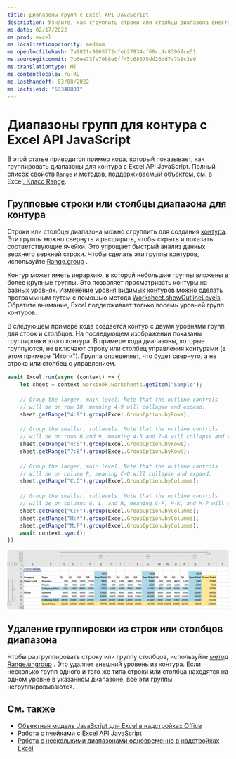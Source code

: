 ```yaml
---
title: Диапазоны групп с Excel API JavaScript
description: Узнайте, как сгруппить строки или столбцы диапазона вместе, чтобы создать контур с Excel API JavaScript.
ms.date: 02/17/2022
ms.prod: excel
ms.localizationpriority: medium
ms.openlocfilehash: 7a982fc9965772cfeb27934cf60cc4c83967ce51
ms.sourcegitcommit: 7b6ee73fa70b8e0ff45c68675dd26dd7a7b8c3e9
ms.translationtype: MT
ms.contentlocale: ru-RU
ms.lasthandoff: 03/08/2022
ms.locfileid: "63340801"
---
```

# <a name="group-ranges-for-an-outline-using-the-excel-javascript-api"></a>Диапазоны групп для контура с Excel API JavaScript

В этой статье приводится пример кода, который показывает, как группировать диапазоны для контура с Excel API JavaScript. Полный список свойств `Range` и методов, поддерживаемый объектом, см. в Excel[. Класс Range](/javascript/api/excel/excel.range).

## <a name="group-rows-or-columns-of-a-range-for-an-outline"></a>Групповые строки или столбцы диапазона для контура

Строки или столбцы диапазона можно сгруппить для создания [контура](https://support.microsoft.com/office/08ce98c4-0063-4d42-8ac7-8278c49e9aff). Эти группы можно свернуть и расширить, чтобы скрыть и показать соответствующие ячейки. Это упрощает быстрый анализ данных верхнего верхней строки. Чтобы сделать эти группы контуров, используйте [Range.group](/javascript/api/excel/excel.range#excel-excel-range-group-member(1)) .

Контур может иметь иерархию, в которой небольшие группы вложены в более крупные группы. Это позволяет просматривать контуры на разных уровнях. Изменение уровня видимых контуров можно сделать программным путем с помощью метода [Worksheet.showOutlineLevels](/javascript/api/excel/excel.worksheet#excel-excel-worksheet-showoutlinelevels-member(1)) . Обратите внимание, Excel поддерживает только восемь уровней групп контуров.

В следующем примере кода создается контур с двумя уровнями групп для строк и столбцов. На последующем изображении показаны группировки этого контура. В примере кода диапазоны, которые группуются, не включают строку или столбец управления контурами (в этом примере "Итоги"). Группа определяет, что будет свернуто, а не строка или столбец с управлением.

```js
await Excel.run(async (context) => {
    let sheet = context.workbook.worksheets.getItem("Sample");

    // Group the larger, main level. Note that the outline controls
    // will be on row 10, meaning 4-9 will collapse and expand.
    sheet.getRange("4:9").group(Excel.GroupOption.byRows);

    // Group the smaller, sublevels. Note that the outline controls
    // will be on rows 6 and 9, meaning 4-5 and 7-8 will collapse and expand.
    sheet.getRange("4:5").group(Excel.GroupOption.byRows);
    sheet.getRange("7:8").group(Excel.GroupOption.byRows);

    // Group the larger, main level. Note that the outline controls
    // will be on column R, meaning C-Q will collapse and expand.
    sheet.getRange("C:Q").group(Excel.GroupOption.byColumns);

    // Group the smaller, sublevels. Note that the outline controls
    // will be on columns G, L, and R, meaning C-F, H-K, and M-P will collapse and expand.
    sheet.getRange("C:F").group(Excel.GroupOption.byColumns);
    sheet.getRange("H:K").group(Excel.GroupOption.byColumns);
    sheet.getRange("M:P").group(Excel.GroupOption.byColumns);
    await context.sync();
});
```

![Диапазон с двухуровневой двухмерной схемой.](../images/excel-outline.png)

## <a name="remove-grouping-from-rows-or-columns-of-a-range"></a>Удаление группировки из строк или столбцов диапазона

Чтобы разгруппировать строку или группу столбцов, используйте [метод Range.ungroup](/javascript/api/excel/excel.range#excel-excel-range-ungroup-member(1)) . Это удаляет внешний уровень из контура. Если несколько групп одного и того же типа строки или столбца находятся на одном уровне в указанном диапазоне, все эти группы негруппировываются.

## <a name="see-also"></a>См. также

- [Объектная модель JavaScript для Excel в надстройках Office](excel-add-ins-core-concepts.md)
- [Работа с ячейками с Excel API JavaScript](excel-add-ins-cells.md)
- [Работа с несколькими диапазонами одновременно в надстройках Excel](excel-add-ins-multiple-ranges.md)
